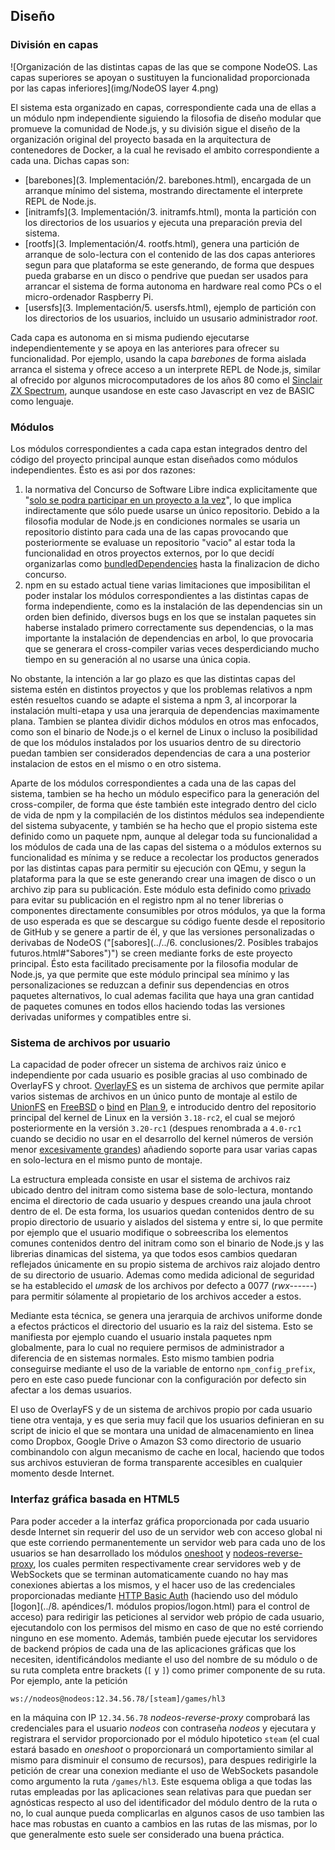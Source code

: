 ## Diseño

### División en capas

![Organización de las distintas capas de las que se compone NodeOS. Las capas superiores se apoyan o sustituyen la funcionalidad proporcionada por las capas inferiores](img/NodeOS layer 4.png)

El sistema esta organizado en capas, correspondiente cada una de ellas a un
módulo npm independiente siguiendo la filosofia de diseño modular que promueve
la comunidad de Node.js, y su división sigue el diseño de la organización
original del proyecto basada en la arquitectura de contenedores de Docker, a la
cual he revisado el ambito correspondiente a cada una. Dichas capas son:

* [barebones](3. Implementación/2. barebones.html), encargada de un arranque
  mínimo del sistema, mostrando directamente el interprete REPL de Node.js.
* [initramfs](3. Implementación/3. initramfs.html), monta la partición con los
  directorios de los usuarios y ejecuta una preparación previa del sistema.
* [rootfs](3. Implementación/4. rootfs.html), genera una partición de arranque
  de solo-lectura con el contenido de las dos capas anteriores segun para que
  plataforma se este generando, de forma que despues pueda grabarse en un disco
  o pendrive que puedan ser usados para arrancar el sistema de forma autonoma en
  hardware real como PCs o el micro-ordenador Raspberry Pi.
* [usersfs](3. Implementación/5. usersfs.html), ejemplo de partición con los
  directorios de los usuarios, incluido un ususario administrador *root*.

Cada capa es autonoma en si misma pudiendo ejecutarse independientemente y se
apoya en las anteriores para ofrecer su funcionalidad. Por ejemplo, usando la
capa *barebones* de forma aislada arranca el sistema y ofrece acceso a un
interprete REPL de Node.js, similar al ofrecido por algunos microcomputadores de
los años 80 como el [Sinclair ZX Spectrum](https://es.wikipedia.org/wiki/Sinclair_ZX_Spectrum),
aunque usandose en este caso Javascript en vez de BASIC como lenguaje.

### Módulos

Los módulos correspondientes a cada capa estan integrados dentro del código del
proyecto principal aunque estan diseñados como módulos independientes. Ésto es
asi por dos razones:

1. la normativa del Concurso de Software Libre indica explicitamente que
   "[solo se podra participar en un proyecto a la vez](http://www.concursosoftwarelibre.org/1415/bases)",
   lo que implica indirectamente que sólo puede usarse un único repositorio.
   Debido a la filosofia modular de Node.js en condiciones normales se usaria un
   repositorio distinto para cada una de las capas provocando que posteriormente
   se evaluase un repositorio "vacio" al estar toda la funcionalidad en otros
   proyectos externos, por lo que decidí organizarlas como
   [bundledDependencies](https://docs.npmjs.com/files/package.json#bundleddependencies)
   hasta la finalizacion de dicho concurso.
2. npm en su estado actual tiene varias limitaciones que imposibilitan el poder
   instalar los módulos correspondientes a las distintas capas de forma
   independiente, como es la instalación de las dependencias sin un orden bien
   definido, diversos bugs en los que se instalan paquetes sin haberse instalado
   primero correctamente sus dependencias, o la mas importante la instalación de
   dependencias en arbol, lo que provocaria que se generara el cross-compiler
   varias veces desperdiciando mucho tiempo en su generación al no usarse una
   única copia.

No obstante, la intención a lar go plazo es que las distintas capas del sistema
estén en distintos proyectos y que los problemas relativos a npm estén resueltos
cuando se adapte el sistema a npm 3, al incorporar la instalación multi-etapa y
usa una jerarquia de dependencias maximamente plana. Tambien se plantea dividir
dichos módulos en otros mas enfocados, como son el binario de Node.js o el
kernel de Linux o incluso la posibilidad de que los módulos instalados por los
usuarios dentro de su directorio puedan tambien ser considerados dependencias de
cara a una posterior instalacion de estos en el mismo o en otro sistema.

Aparte de los módulos correspondientes a cada una de las capas del sistema,
tambien se ha hecho un módulo especifico para la generación del cross-compiler,
de forma que éste también este integrado dentro del ciclo de vida de npm y la
compilacién de los distintos médulos sea independiente del sistema subyacente, y
también se ha hecho que el propio sistema este definido como un paquete npm,
aunque al delegar toda su funcionalidad a los módulos de cada una de las capas
del sistema o a módulos externos su funcionalidad es mínima y se reduce a
recolectar los productos generados por las distintas capas para permitir su
ejecución con QEmu, y segun la plataforma para la que se este generando crear
una imagen de disco o un archivo zip para su publicación. Este módulo esta
definido como [privado](https://docs.npmjs.com/files/package.json#private) para
evitar su publicación en el registro npm al no tener librerias o componentes
directamente consumibles por otros módulos, ya que la forma de uso esperada es
que se descargue su código fuente desde el repositorio de GitHub y se genere a
partir de él, y que las versiones personalizadas o derivabas de NodeOS
("[sabores](../../6. conclusiones/2. Posibles trabajos futuros.html#"Sabores")")
se creen mediante forks de este proyecto principal. Ésto esta facilitado
precisamente por la filosofia modular de Node.js, ya que permite que este módulo
principal sea mínimo y las personalizaciones se reduzcan a definir sus
dependencias en otros paquetes alternativos, lo cual ademas facilita que haya
una gran cantidad de paquetes comunes en todos ellos haciendo todas las
versiones derivadas uniformes y compatibles entre si.

### Sistema de archivos por usuario

La capacidad de poder ofrecer un sistema de archivos raiz único e independiente
por cada usuario es posible gracias al uso combinado de OverlayFS y chroot.
[OverlayFS](https://www.kernel.org/doc/Documentation/filesystems/overlayfs.txt)
es un sistema de archivos que permite apilar varios sistemas de archivos en un
único punto de montaje al estilo de [UnionFS](http://unionfs.filesystems.org) en
[FreeBSD](https://www.freebsd.org) o [bind](http://man.cat-v.org/plan_9/2/bind)
en [Plan 9](http://plan9.bell-labs.com/plan9), e introducido dentro del
repositorio principal del kernel de Linux en la versión `3.18-rc2`, el cual se
mejoró posteriormente en la versión `3.20-rc1` (despues renombrada a `4.0-rc1`
cuando se decidio no usar en el desarrollo del kernel números de versión menor
[excesivamente grandes](https://plus.google.com/+LinusTorvalds/posts/jmtzzLiiejc))
añadiendo soporte para usar varias capas en solo-lectura en el mismo punto de
montaje.

La estructura empleada consiste en usar el sistema de archivos raiz ubicado
dentro del initram como sistema base de solo-lectura, montando encima el
directorio de cada usuario y despues creando una jaula chroot dentro de el. De
esta forma, los usuarios quedan contenidos dentro de su propio directorio de
usuario y aislados del sistema y entre si, lo que permite por ejemplo que el
usuario modifique o sobreescriba los elementos comunes contenidos dentro del
initram como son el binario de Node.js y las librerias dinamicas del sistema, ya
que todos esos cambios quedaran reflejados únicamente en su propio sistema de
archivos raiz alojado dentro de su directorio de usuario. Ademas como medida
adicional de seguridad se ha establecido el *umask* de los archivos por defecto
a 0077 (*rwx------*) para permitir sólamente al propietario de los archivos
acceder a estos.

Mediante esta técnica, se genera una jerarquia de archivos uniforme donde a
efectos prácticos el directorio del usuario es la raiz del sistema. Esto se
manifiesta por ejemplo cuando el usuario instala paquetes npm globalmente, para
lo cual no requiere permisos de administrador a diferencia de en sistemas
normales. Esto mismo tambien podria conseguirse mediante el uso de la variable
de entorno `npm_config_prefix`, pero en este caso puede funcionar con la
configuración por defecto sin afectar a los demas usuarios.

El uso de OverlayFS y de un sistema de archivos propio por cada usuario tiene
otra ventaja, y es que seria muy facil que los usuarios definieran en su script
de inicio el que se montara una unidad de almacenamiento en linea como Dropbox,
Google Drive o Amazon S3 como directorio de usuario combinandolo con algun
mecanismo de cache en local, haciendo que todos sus archivos estuvieran de forma
transparente accesibles en cualquier momento desde Internet.

### Interfaz gráfica basada en HTML5

Para poder acceder a la interfaz gráfica proporcionada por cada usuario desde
Internet sin requerir del uso de un servidor web con acceso global ni que este
corriendo permanentemente un servidor web para cada uno de los usuarios se han
desarrollado los módulos [oneshoot](https://github.com/piranna/oneshoot) y
[nodeos-reverse-proxy](https://github.com/piranna/nodeos-reverse-proxy), los
cuales permiten respectivamente crear servidores web y de WebSockets que se
terminan automaticamente cuando no hay mas conexiones abiertas a los mismos, y
el hacer uso de las credenciales proporcionadas mediante
[HTTP Basic Auth](https://tools.ietf.org/html/rfc2617) (haciendo uso del módulo
[logon](../8. apéndices/1. módulos propios/logon.html) para el control de
acceso) para redirigir las peticiones al servidor web própio de cada usuario,
ejecutandolo con los permisos del mismo en caso de que no esté corriendo ninguno
en ese momento. Además, también puede ejecutar los servidores de backend própios
de cada una de las aplicaciones gráficas que los necesiten, identificándolos
mediante el uso del nombre de su módulo o de su ruta completa entre brackets
(`[` y `]`) como primer componente de su ruta. Por ejemplo, ante la petición

```url
ws://nodeos@nodeos:12.34.56.78/[steam]/games/hl3
```

en la máquina con IP `12.34.56.78` *nodeos-reverse-proxy* comprobará las
credenciales para el usuario *nodeos* con contraseña *nodeos* y ejecutara y
registrara el servidor proporcionado por el módulo hipotetico `steam` (el cual
estará basado en *oneshoot* o proporcionará un comportamiento similar al mismo
para disminuir el consumo de recursos), para despues redirigirle la petición de
crear una conexion mediante el uso de WebSockets pasandole como argumento la
ruta `/games/hl3`. Este esquema obliga a que todas las rutas empleadas por las
aplicaciones sean relativas para que puedan ser agnósticas respecto al uso del
identificador del módulo dentro de la ruta o no, lo cual aunque pueda
complicarlas en algunos casos de uso tambien las hace mas robustas en cuanto a
cambios en las rutas de las mismas, por lo que generalmente esto suele ser
considerado una buena práctica.
